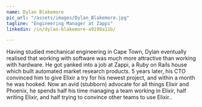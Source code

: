 ```yaml
---
name: Dylan Blakemore
pic_url: "/assets/images/Dylan_Blakemore.jpg"
tagline: "Engineering Manager at Zappi"
linkedin: /in/dylan-blakemore-a9198a11b/

---
```

Having studied mechanical engineering in Cape Town, Dylan eventually realised that working with software was much more attractive than working with hardware.
He got yanked into a job at Zappi, a Ruby on Rails house which built automated market research products. 5 years later, his CTO convinced him to give Elixir a try for his newest project, and within a month he was hooked.
Now an avid (stubborn) advocate for all things Elixir and Phoenix, he spends half his time managing a team working in Elixir, half writing Elixir, and half trying to convince other teams to use Elixir..
